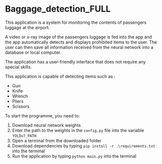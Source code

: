 # Baggage_detection_FULL
This application is a system for monitoring the contents of passengers luggage at the airport.

A video or x-ray image of the passengers luggage is fed into the app and the app automatically detects and displays prohibited items to the user. The user can then save all information received from the neural network into a database or local computer.

The application has a user-friendly interface that does not require any special skills.

This application is capable of detecting items such as :
- Gun
- Knife
- Wrench
- Pliers
- Scissors

To start the programme, you need to:
1. Download neural network weights
2. Enter the path to the weights in the `config.py` file into the variable `YOLOv7_PATH`
3. Open a terminal from the downloaded folder
4. Download dependencies by typing `pip install -r .\requirements.txt` into the terminal
5. Run the application by typing `python main.py` into the terminal
